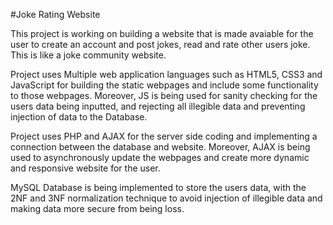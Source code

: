 #Joke Rating Website

This project is working on building a website that is made avaiable for the user to create an account and post jokes, read and rate other users joke. This is like a joke community website.

Project uses Multiple web application languages such as HTML5, CSS3 and JavaScript for building the static webpages and include some functionality to those webpages. Moreover, JS is being used for sanity checking for the users data being inputted, and rejecting all illegible data and preventing injection of data to the Database.

Project uses PHP and AJAX for the server side coding and implementing a connection between the database and website. Moreover, AJAX is being used to asynchronously update the webpages and create more dynamic and responsive website for the user.

MySQL Database is being implemented to store the users data, with the 2NF and 3NF normalization technique to avoid injection of illegible data and making data more secure from being loss.
